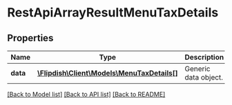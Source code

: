 # RestApiArrayResultMenuTaxDetails

## Properties
Name | Type | Description | Notes
------------ | ------------- | ------------- | -------------
**data** | [**\Flipdish\\Client\Models\MenuTaxDetails[]**](MenuTaxDetails.md) | Generic data object. | 

[[Back to Model list]](../README.md#documentation-for-models) [[Back to API list]](../README.md#documentation-for-api-endpoints) [[Back to README]](../README.md)



